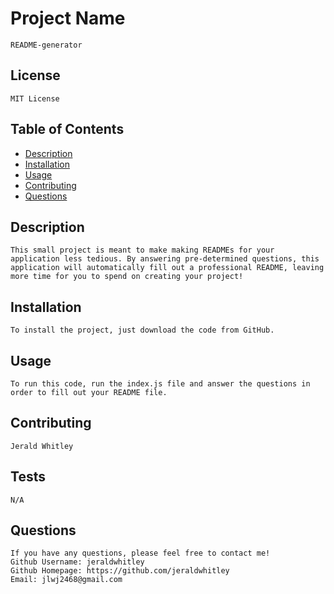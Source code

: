  
# Project Name
    README-generator
    
## License
    MIT License

## Table of Contents
- [Description](#description)
- [Installation](#installation)
- [Usage](#usage)
- [Contributing](#contributing)
- [Questions](#questions)

## Description 
    This small project is meant to make making READMEs for your application less tedious. By answering pre-determined questions, this application will automatically fill out a professional README, leaving more time for you to spend on creating your project!

## Installation
    To install the project, just download the code from GitHub.

## Usage
    To run this code, run the index.js file and answer the questions in order to fill out your README file.

## Contributing
    Jerald Whitley

## Tests
    N/A

## Questions
    If you have any questions, please feel free to contact me!
    Github Username: jeraldwhitley
    Github Homepage: https://github.com/jeraldwhitley
    Email: jlwj2468@gmail.com